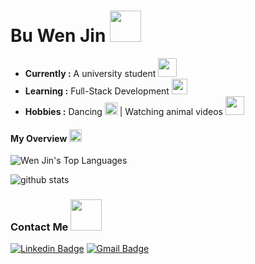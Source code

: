 # Bu Wen Jin <img src="https://media.giphy.com/media/VgCDAzcKvsR6OM0uWg/giphy.gif" width="50"> 

-  **Currently :** A university student <img src="https://media.giphy.com/media/g01P1Z9IjHtsf5TjQm/giphy.gif" width="30">
-  **Learning :** Full-Stack Development <img src="https://media.giphy.com/media/WFZvB7VIXBgiz3oDXE/giphy.gif" width="25">
-  **Hobbies :** Dancing <img src="https://media.giphy.com/media/JRsQiAN79bPWUv43Ko/giphy.gif" width="20"> | Watching animal videos <img src="https://media.giphy.com/media/H2fAFoVclDGt4rsskg/giphy.gif" width="30">

#### My Overview <img src="https://media.giphy.com/media/MIGbtLZoVjbl0bYbAd/giphy.gif" width="20"> 

![Wen Jin's Top Languages](https://github-readme-stats.vercel.app/api/top-langs/?username=Nijnxw&langs_count=10&theme=tokyonight&layout=compact)

![github stats](https://github-readme-stats.vercel.app/api?username=Nijnxw&show_icons=true&theme=tokyonight)

### Contact Me <img src="https://media.giphy.com/media/mGcNjsfWAjY5AEZNw6/giphy.gif" width="50">
[![Linkedin Badge](https://img.shields.io/badge/-Bu_Wen_Jin-blue?style=flat-square&logo=Linkedin&logoColor=white&link=https://www.linkedin.com/in/buwenjin//)](https://www.linkedin.com/in/buwenjin/) [![Gmail Badge](https://img.shields.io/badge/-buwenjin@gmail.com-c14438?style=flat-square&logo=Gmail&logoColor=white&link=mailto:buwenjin@gmail.com)](mailto:buwenjin@gmail.com)


<!--
**Nijnxw/Nijnxw** is a ✨ _special_ ✨ repository because its `README.md` (this file) appears on your GitHub profile.

Here are some ideas to get you started:

- 🔭 I’m currently working on ...
- 🌱 I’m currently learning ...
- 👯 I’m looking to collaborate on ...
- 🤔 I’m looking for help with ...
- 💬 Ask me about ...
- 📫 How to reach me: ...
- 😄 Pronouns: ...
- ⚡ Fun fact: ...
-->
